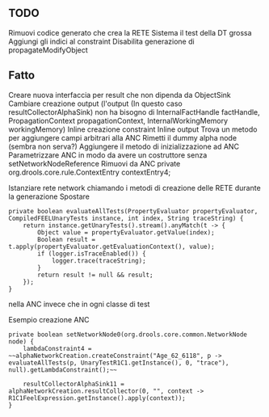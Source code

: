 ## TODO

Rimuovi codice generato che crea la RETE
Sistema il test della DT grossa
Aggiungi gli indici al constraint
Disabilita generazione di propagateModifyObject

## Fatto

Creare nuova interfaccia per result che non dipenda da ObjectSink
Cambiare creazione output (l'output (In questo caso resultCollectorAlphaSink) non ha bisogno di InternalFactHandle factHandle, PropagationContext propagationContext, InternalWorkingMemory workingMemory)
Inline creazione constraint
Inline output
Trova un metodo per aggiungere campi arbitrari alla ANC
Rimetti il dummy alpha node (sembra non serva?)
Aggiungere il metodo di inizializzazione ad ANC
Parametrizzare ANC in modo da avere un costruttore senza setNetworkNodeReference
Rimuovi da ANC private org.drools.core.rule.ContextEntry contextEntry4;


Istanziare rete network chiamando i metodi di creazione delle RETE durante la generazione
Spostare

    private boolean evaluateAllTests(PropertyEvaluator propertyEvaluator, CompiledFEELUnaryTests instance, int index, String traceString) {
        return instance.getUnaryTests().stream().anyMatch(t -> {
            Object value = propertyEvaluator.getValue(index);
            Boolean result = t.apply(propertyEvaluator.getEvaluationContext(), value);
            if (logger.isTraceEnabled()) {
                logger.trace(traceString);
            }
            return result != null && result;
        });
    }

nella ANC invece che in ogni classe di test

Esempio creazione ANC

    private boolean setNetworkNode0(org.drools.core.common.NetworkNode node) {
        lambdaConstraint4 = ~~alphaNetworkCreation.createConstraint("Age_62_6118", p -> evaluateAllTests(p, UnaryTestR1C1.getInstance(), 0, "trace"), null).getLambdaConstraint();~~

        resultCollectorAlphaSink11 = alphaNetworkCreation.resultCollector(0, "", context -> R1C1FeelExpression.getInstance().apply(context));
    }

